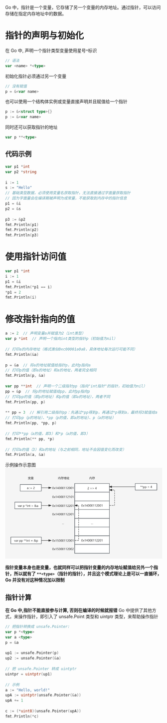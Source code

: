 Go 中，指针是一个变量，它存储了另一个变量的内存地址。通过指针，可以访问存储在指定内存地址中的数据。
# 指针的声明与初始化
在 Go 中, 声明一个指针类型变量使用星号`*`标识
```go
// 语法
var <name> *<type>
```
初始化指针必须通过另一个变量
```go
// 没有赋值
p = &<var name>
```
也可以使用一个结构体实例或变量直接声明并且赋值给一个指针
```go
p := &<struct type>{}
p := &<var name>
```
同时还可以获取指针的地址
```go
var p **<type>
```
## 代码示例
```go
var p1 *int
var p2 *string

i := 1
s := "Hello"
// 基础类型数据，必须使用变量名获取指针，无法直接通过字面量获取指针
// 因为字面量会在编译期被声明为成常量，不能获取到内存中的指针信息
p1 = &i
p2 = &s

p3 := &p2
fmt.Println(p1)
fmt.Println(p2)
fmt.Println(p3)
```

# 使用指针访问值
```go
var p1 *int
i := 1
p1 = &i
fmt.Println(*p1 == i)
*p1 = 2
fmt.Println(i)
```

# 修改指针指向的值
```go
a := 2  // 声明变量a并赋值为2（int类型）
var p *int  // 声明一个指向int类型的指针p（初始值为nil）

// 打印a的内存地址（格式类似0xc00001a0a8，具体地址每次运行可能不同）
fmt.Println(&a)  

p = &a  // 将a的地址赋值给指针p，此时p指向a
// 打印p的值（即a的地址）和a的地址，两者完全相同
fmt.Println(p, &a)  

var pp **int  // 声明一个二级指针pp（指向"int指针"的指针，初始值为nil）
pp = &p  // 将p的地址赋值给pp，此时pp指向p
// 打印pp的值（即p的地址）和p的值（即a的地址），两者不同
fmt.Println(pp, p)  

** pp = 3  // 解引用二级指针pp：先通过*pp得到p，再通过*p得到a，最终将3赋值给a
// 打印pp（p的地址）、*pp（p的值，即a的地址）、p（a的地址）
fmt.Println(pp, *pp, p)  

// 打印**pp（a的值，即3）和*p（a的值，即3）
fmt.Println(** pp, *p)  

// 打印a的值（3）和a的地址（与之前相同，地址不会因值变化而改变）
fmt.Println(a, &a)
```
示例操作示意图
![](./static/FH56bcAjvoJkNKxewGoc9UFnnnj.png)


**指针变量本身也是变量，也就同样可以把指针变量的内存地址赋值给另外一个指针，所以就有了 `**<type>`（指针的指针），并且这个模式理论上是可以一直循环，Go 并没有对这种情况加以限制**

## 指针计算
**在 Go 中,指针不能直接参与计算, 否则在编译的时候就报错**
Go 中提供了其他方式，来操作指针，即引入了 unsafe.Point 类型和 uintptr 类型，来帮助操作指针
```go
// 把指针转换成 unsafe.Pointer:
var p *<type>
var a <type>
p = &a

up1 := unsafe.Pointer(p)
up2 := unsafe.Pointer(&a)

// 把 unsafe.Pointer 转成 uintptr
uintpr = uintptr(up1)

// 示例
a := "Hello, world!"
upA := uintptr(unsafe.Pointer(&a))
upA += 1

c := (*uint8)(unsafe.Pointer(upA))
fmt.Println(*c)
```